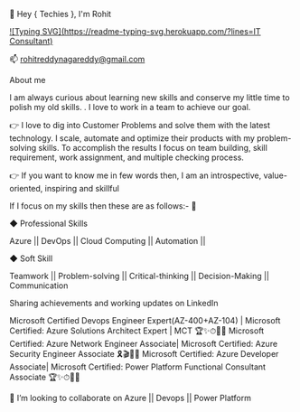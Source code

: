 
👋 Hey { Techies }, I'm Rohit

[![Typing SVG](https://readme-typing-svg.herokuapp.com/?lines=IT Consultant)](https://git.io/typing-svg)


📫 rohitreddynagareddy@gmail.com

About me 

I am always curious about learning new skills and conserve my little time to polish my old skills. . I love to work in a team to achieve our goal.

👉 I love to dig into Customer Problems and solve them with the latest technology. I scale, automate and optimize their products with my problem-solving skills. To accomplish the results I focus on team building, skill requirement, work assignment, and multiple checking process.

👉 If you want to know me in few words then, I am an introspective, value-oriented, inspiring and skillful

If I focus on my skills then these are as follows:- 👀

◆ Professional Skills 
 
 Azure || DevOps || Cloud Computing || Automation ||

◆ Soft Skill
  
  Teamwork || Problem-solving || Critical-thinking || Decision-Making || Communication

Sharing achievements and working updates on LinkedIn 

Microsoft Certified Devops Engineer Expert(AZ-400+AZ-104) | Microsoft Certified: Azure Solutions Architect Expert | MCT 🏆✨⏱👨‍✈️
Microsoft Certified: Azure Network Engineer Associate| Microsoft Certified: Azure Security Engineer Associate 🎗️🎬🌺💬
Microsoft Certified: Azure Developer Associate| Microsoft Certified: Power Platform Functional Consultant Associate 🏆✨⏱👨‍✈️


💞️ I’m looking to collaborate on Azure ||  Devops || Power Platform

<!---
rohitreddynagareddy/rohitreddynagareddy is a ✨ special ✨ repository because its `README.md` (this file) appears on your GitHub profile.
You can click the Preview link to take a look at your changes.
--->
